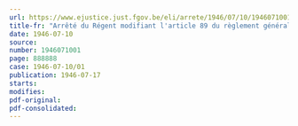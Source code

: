 ```yaml
---
url: https://www.ejustice.just.fgov.be/eli/arrete/1946/07/10/1946071001/justel
title-fr: "Arrêté du Régent modifiant l'article 89 du règlement général des voies navigables"
date: 1946-07-10
source:
number: 1946071001
page: 888888
case: 1946-07-10/01
publication: 1946-07-17
starts:
modifies:
pdf-original:
pdf-consolidated:
---
```


